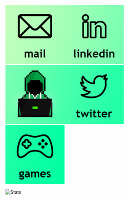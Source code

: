 [<img src="Images/../Images/mail.jpg" alt="mail" width="185" height="185"/>](mailto:aeyazc@gmail.com)[<img src="Images/../Images/linkedin.jpg" alt="linkedin" width="185" height="185"/>](https://www.linkedin.com/in/aeyzc/)[<img src="Images/../Images/logo.jpg" alt="aeyzc" width="185" height="185"/>](http://aeyzc.com)[<img src="Images/../Images/twitter.jpg" alt="twitter" width="185" height="185"/>](https://twitter.com/aeyzc)[<img src="Images/../Images/games.jpg" alt="games" width="185" height="185"/>](https://aeyzc.itch.io/)

![Stats](https://github-readme-stats.vercel.app/api?username=aeyzc&show_icons=true&hide_border=true&title_color=000000&text_color=000000&icon_color=000000&bg_color=DEG,c1ffbb,00ffa2&include_all_commits=true&count_private=true&layout=default&hide=issues,prs)
